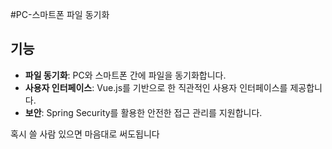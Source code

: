 #PC-스마트폰 파일 동기화

## 기능

- **파일 동기화**: PC와 스마트폰 간에 파일을 동기화합니다.
- **사용자 인터페이스**: Vue.js를 기반으로 한 직관적인 사용자 인터페이스를 제공합니다.
- **보안**: Spring Security를 활용한 안전한 접근 관리를 지원합니다.

혹시 쓸 사람 있으면 마음대로 써도됩니다
